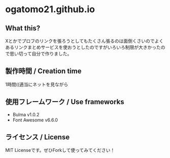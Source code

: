 # ogatomo21.github.io

## What this?

Xとかでプロフのリンクを張ろうとしてもたくさん張るのは面倒くさいのでよくあるリンクまとめサービスを使おうとしたのですがいろいろ制限が大きかったので思い切って自分で作りました。

## 製作時間 / Creation time

1時間((適当にネットを見ながら

## 使用フレームワーク / Use frameworks

- Bulma v1.0.2
- Font Awesome v6.6.0

## ライセンス / License

MIT Licenseです。ぜひForkして使ってみてください！